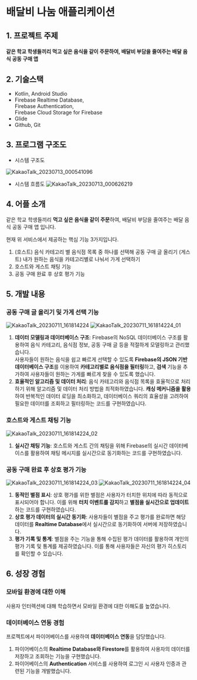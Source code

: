 # 배달비 나눔 애플리케이션



## 1. 프로젝트 주제
<div>
<h4> 같은 학교 학생들끼리 먹고 싶은 음식을 같이 주문하여, 배달비 부담을 줄여주는 배달 음식 공동 구매 앱
</div>   
    
    
## 2. 기술스택
- Kotlin, Android Studio
- Firebase Realtime Database, <br>Firebase Authentication, <br>Firebase Cloud Storage for Firebase
- Glide
- Github, Git

    
## 3. 프로그램 구조도
- 시스템 구조도

![KakaoTalk_20230713_000541096](https://github.com/yesue2/deliveryshare/assets/108323785/9f9b2e59-7edc-446c-be4a-109ddac63be6)

- 시스템 흐름도
![KakaoTalk_20230713_000626219](https://github.com/yesue2/deliveryshare/assets/108323785/6bc86488-4ea1-425c-afdd-10e63ec6caa6)
   
    
## 4. 어플 소개
같은 학교 학생들끼리 **먹고 싶은 음식을 같이 주문**하여, 배달비 부담을 줄여주는 배달 음식 공동 구매 앱 입니다.

현재 위 서비스에서 제공하는 핵심 기능 3가지입니다.

1. (호스트) 음식 카테고리 별 음식점 목록 중 하나를 선택해 공동 구매 글 올리기
(게스트) 내가 원하는 음식을 카테고리별로 나눠서 가게 선택하기
2. 호스트와 게스트 채팅 기능
3. 공동 구매 완료 후 상호 평가 기능

## 5. 개발 내용
### **공동 구매 글 올리기 및 가게 선택 기능**
![KakaoTalk_20230711_161814224](https://github.com/yesue2/deliveryshare/assets/108323785/304a9685-480d-442d-a7db-f34f65f7215f)
![KakaoTalk_20230711_161814224_01](https://github.com/yesue2/deliveryshare/assets/108323785/0d8e32ac-58d4-46ad-b23c-561c94b23cbe)

1. **데이터 모델링과 데이터베이스 구조**: Firebase의 NoSQL 데이터베이스 구조를 활용하여 음식 카테고리, 음식점 정보, 공동 구매 글 등을 적절하게 모델링하고 관리했습니다. <br>
사용자들이 원하는 음식을 쉽고 빠르게 선택할 수 있도록 **Firebase의 JSON 기반 데이터베이스 구조**를 이용하여 **카테고리별로 음식점을 필터링**하고, **검색** 기능을 추가하여 사용자들이 원하는 가게를 빠르게 찾을 수 있도록 했습니다. <br>
2. **효율적인 알고리즘 및 데이터 처리**: 음식 카테고리와 음식점 목록을 효율적으로 처리하기 위해 알고리즘 및 데이터 처리 방법을 최적화하였습니다. **캐싱 메커니즘을 활용**하여 반복적인 데이터 로딩을 최소화하고, 데이터베이스 쿼리의 효율성을 고려하여 필요한 데이터를 조회하고 필터링하는 코드를 구현하였습니다.

### **호스트와 게스트 채팅 기능**
![KakaoTalk_20230711_161814224_02](https://github.com/yesue2/deliveryshare/assets/108323785/eb482c89-663f-48de-b200-63b715bdddc5)


1. **실시간 채팅 기능**: 호스트와 게스트 간의 채팅을 위해 Firebase의 실시간 데이터베이스를 활용하여 채팅 메시지를 실시간으로 동기화하는 코드를 구현하였습니다. 

### **공동 구매 완료 후 상호 평가 기능**
![KakaoTalk_20230711_161814224_03](https://github.com/yesue2/deliveryshare/assets/108323785/3d6d8256-ec2c-40c4-90dc-880dd77463b8)
![KakaoTalk_20230711_161814224_04](https://github.com/yesue2/deliveryshare/assets/108323785/d11ff5ef-af24-4995-89c8-6063a7161f7e)

1. **동적인 별점 표시**: 상호 평가를 위한 별점은 사용자가 터치한 위치에 따라 동적으로 표시되어야 합니다. 이를 위해 **터치 이벤트를 감지**하고 **별점을 실시간으로 업데이트**하는 코드를 구현하였습니다.
2. **상호 평가 데이터의 실시간 동기화**: 사용자들이 별점을 주고 평가를 완료하면 해당 데이터를 **Realtime Database**에서 실시간으로 동기화하여 서버에 저장하였습니다.
4. **평가 기록 및 통계**: 별점을 주는 기능을 통해 수집된 평가 데이터를 활용하여 개인의 평가 기록 및 통계를 제공하였습니다. 이를 통해 사용자들은 자신의 평가 히스토리를 확인할 수 있습니다.

## 6. 성장 경험
### 모바일 환경에 대한 이해

사용자 인터렉션에 대해 학습하면서 모바일 환경에 대한 이해도를 높였습니다. 

### 데이터**베이스 연동 경험**

프로젝트에서 파이어베이스를 사용하여 **데이터베이스 연동**을 담당했습니다. 

1. 파이어베이스의 **Realtime Database와 Firestore**를 활용하여 사용자의 데이터를 저장하고 조회하는 기능을 구현했습니다. 
2. 파이어베이스의 **Authentication** 서비스를 사용하여 로그인 시 사용자 인증과 관련된 기능을 개발했습니다.

